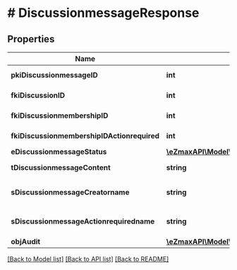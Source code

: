 # # DiscussionmessageResponse

## Properties

Name | Type | Description | Notes
------------ | ------------- | ------------- | -------------
**pkiDiscussionmessageID** | **int** | The unique ID of the Discussionmessage |
**fkiDiscussionID** | **int** | The unique ID of the Discussion |
**fkiDiscussionmembershipID** | **int** | The unique ID of the Discussionmembership | [optional]
**fkiDiscussionmembershipIDActionrequired** | **int** | The unique ID of the Discussionmembership | [optional]
**eDiscussionmessageStatus** | [**\eZmaxAPI\Model\FieldEDiscussionmessageStatus**](FieldEDiscussionmessageStatus.md) |  |
**tDiscussionmessageContent** | **string** | The content of the Discussionmessage |
**sDiscussionmessageCreatorname** | **string** | The name the creator of the Discussionmessage. |
**sDiscussionmessageActionrequiredname** | **string** | The name the Actionrequired of the Discussionmessage. | [optional]
**objAudit** | [**\eZmaxAPI\Model\CommonAudit**](CommonAudit.md) |  |

[[Back to Model list]](../../README.md#models) [[Back to API list]](../../README.md#endpoints) [[Back to README]](../../README.md)
